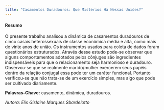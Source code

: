 ```yaml
--- 
title: "Casamentos Duradouros: Que Mistérios Há Nessas Uniões?"
---
```



#### Resumo

O presente trabalho analisou a dinâmica de casamentos duradouros de cinco casais heterossexuais de classe econômica média e alta, como mais de vinte anos de união. Os instrumentos usados para coleta de dados foram questionários estruturados. Através desse estudo pode-se observar que alguns comportamentos adotados pelos cônjuges são ingredientes indispensáveis para que o relacionamento seja harmonioso e duradouro. Observou-se que se realmente marido/mulher exercerem seus papéis dentro da relação conjugal essa pode ter um caráter funcional. Portanto verificou-se que não trata-se de um exercício simples, mas algo que pode ser cultivado diariamente.

**Palavras–Chave:** casamento, dinâmica, duradouros.

*Autora: Elis Gislaine Marques Sbardelotto*
